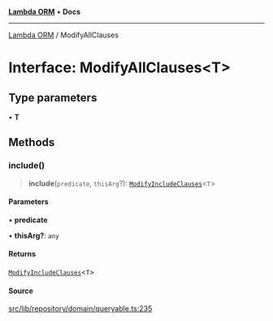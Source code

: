 [**Lambda ORM**](../README.md) • **Docs**

***

[Lambda ORM](../README.md) / ModifyAllClauses

# Interface: ModifyAllClauses\<T\>

## Type parameters

• **T**

## Methods

### include()

> **include**(`predicate`, `thisArg`?): [`ModifyIncludeClauses`](ModifyIncludeClauses.md)\<`T`\>

#### Parameters

• **predicate**

• **thisArg?**: `any`

#### Returns

[`ModifyIncludeClauses`](ModifyIncludeClauses.md)\<`T`\>

#### Source

[src/lib/repository/domain/queryable.ts:235](https://github.com/lambda-orm/lambdaorm-base/blob/b218b3f63a52b1177feec1e7ed5eb0f37947c503/src/lib/repository/domain/queryable.ts#L235)
